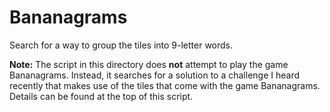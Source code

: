 # Bananagrams
Search for a way to group the tiles into 9-letter words.

**Note:** The script in this directory does **not** attempt to play the game Bananagrams.  Instead, it searches for a solution to a challenge I heard recently that makes use of the tiles that come with the game Bananagrams.  Details can be found at the top of this script.

